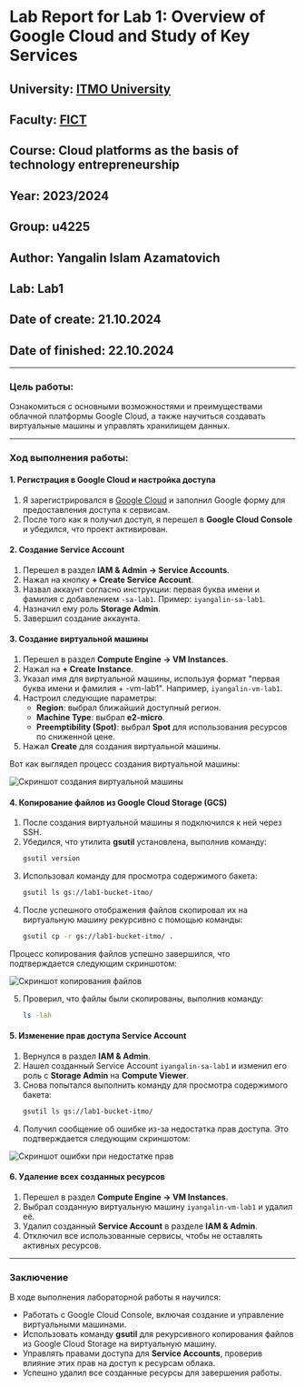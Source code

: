 # Lab Report for Lab 1: Overview of Google Cloud and Study of Key Services

## University: [ITMO University](https://itmo.ru/ru/)
## Faculty: [FICT](https://fict.itmo.ru)
## Course: Cloud platforms as the basis of technology entrepreneurship
## Year: 2023/2024
## Group: u4225
## Author: Yangalin Islam Azamatovich
## Lab: Lab1
## Date of create: 21.10.2024
## Date of finished: 22.10.2024

---

### Цель работы:
Ознакомиться с основными возможностями и преимуществами облачной платформы Google Cloud, а также научиться создавать виртуальные машины и управлять хранилищем данных.

---

### Ход выполнения работы:

#### 1. Регистрация в Google Cloud и настройка доступа

1. Я зарегистрировался в [Google Cloud](https://cloud.google.com/) и заполнил Google форму для предоставления доступа к сервисам.
2. После того как я получил доступ, я перешел в **Google Cloud Console** и убедился, что проект активирован.

#### 2. Создание Service Account

1. Перешел в раздел **IAM & Admin -> Service Accounts**.
2. Нажал на кнопку **+ Create Service Account**.
3. Назвал аккаунт согласно инструкции: первая буква имени и фамилия с добавлением `-sa-lab1`. Пример: `iyangalin-sa-lab1`.
4. Назначил ему роль **Storage Admin**.
5. Завершил создание аккаунта.

#### 3. Создание виртуальной машины

1. Перешел в раздел **Compute Engine -> VM Instances**.
2. Нажал на **+ Create Instance**.
3. Указал имя для виртуальной машины, используя формат "первая буква имени и фамилия + -vm-lab1". Например, `iyangalin-vm-lab1`.
4. Настроил следующие параметры:
    - **Region**: выбрал ближайший доступный регион.
    - **Machine Type**: выбрал **e2-micro**.
    - **Preemptibility (Spot)**: выбрал **Spot** для использования ресурсов по сниженной цене.
5. Нажал **Create** для создания виртуальной машины.

Вот как выглядел процесс создания виртуальной машины:

![Скриншот создания виртуальной машины](../lab1/screenshots/vm-creation.png)

#### 4. Копирование файлов из Google Cloud Storage (GCS)

1. После создания виртуальной машины я подключился к ней через SSH.
2. Убедился, что утилита **gsutil** установлена, выполнив команду:
    ```bash
    gsutil version
    ```
3. Использовал команду для просмотра содержимого бакета:
    ```bash
    gsutil ls gs://lab1-bucket-itmo/
    ```
4. После успешного отображения файлов скопировал их на виртуальную машину рекурсивно с помощью команды:
    ```bash
    gsutil cp -r gs://lab1-bucket-itmo/ .
    ```

Процесс копирования файлов успешно завершился, что подтверждается следующим скриншотом:

![Скриншот копирования файлов](../lab1/screenshots/CD.jpg)

5. Проверил, что файлы были скопированы, выполнив команду:
    ```bash
    ls -lah
    ```

#### 5. Изменение прав доступа Service Account

1. Вернулся в раздел **IAM & Admin**.
2. Нашел созданный Service Account `iyangalin-sa-lab1` и изменил его роль с **Storage Admin** на **Compute Viewer**.
3. Снова попытался выполнить команду для просмотра содержимого бакета:
    ```bash
    gsutil ls gs://lab1-bucket-itmo/
    ```
4. Получил сообщение об ошибке из-за недостатка прав доступа. Это подтверждается следующим скриншотом:

![Скриншот ошибки при недостатке прав](../lab1/screenshots/trying.png)

#### 6. Удаление всех созданных ресурсов

1. Перешел в раздел **Compute Engine -> VM Instances**.
2. Выбрал созданную виртуальную машину `iyangalin-vm-lab1` и удалил её.
3. Удалил созданный **Service Account** в разделе **IAM & Admin**.
4. Отключил все использованные сервисы, чтобы не оставлять активных ресурсов.

---

### Заключение

В ходе выполнения лабораторной работы я научился:

- Работать с Google Cloud Console, включая создание и управление виртуальными машинами.
- Использовать команду **gsutil** для рекурсивного копирования файлов из Google Cloud Storage на виртуальную машину.
- Управлять правами доступа для **Service Accounts**, проверив влияние этих прав на доступ к ресурсам облака.
- Успешно удалил все созданные ресурсы для завершения работы.

